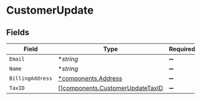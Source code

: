# CustomerUpdate


## Fields

| Field                                                                              | Type                                                                               | Required                                                                           | Description                                                                        |
| ---------------------------------------------------------------------------------- | ---------------------------------------------------------------------------------- | ---------------------------------------------------------------------------------- | ---------------------------------------------------------------------------------- |
| `Email`                                                                            | **string*                                                                          | :heavy_minus_sign:                                                                 | N/A                                                                                |
| `Name`                                                                             | **string*                                                                          | :heavy_minus_sign:                                                                 | N/A                                                                                |
| `BillingAddress`                                                                   | [*components.Address](../../models/components/address.md)                          | :heavy_minus_sign:                                                                 | N/A                                                                                |
| `TaxID`                                                                            | [][components.CustomerUpdateTaxID](../../models/components/customerupdatetaxid.md) | :heavy_minus_sign:                                                                 | N/A                                                                                |